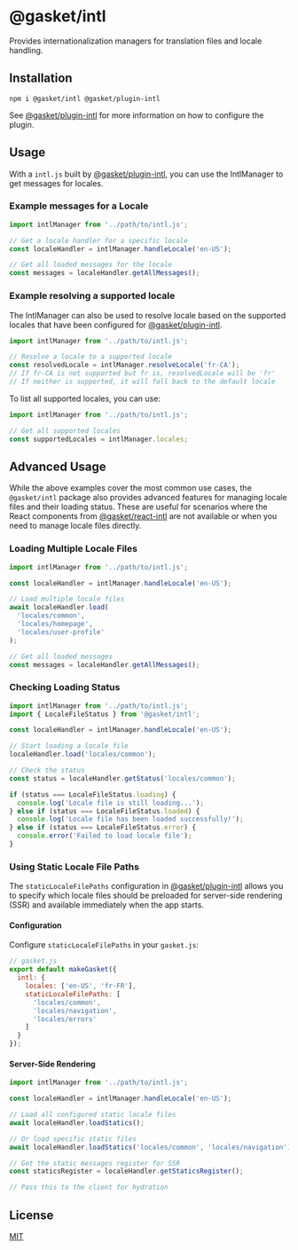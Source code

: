 # @gasket/intl

Provides internationalization managers for translation files and locale handling.

## Installation

```
npm i @gasket/intl @gasket/plugin-intl
```

See [@gasket/plugin-intl] for more information on how to configure the plugin.

## Usage

With a `intl.js` built by [@gasket/plugin-intl], you can use the IntlManager to
get messages for locales.

### Example messages for a Locale

```js
import intlManager from '../path/to/intl.js';

// Get a locale handler for a specific locale
const localeHandler = intlManager.handleLocale('en-US');

// Get all loaded messages for the locale
const messages = localeHandler.getAllMessages();
```

### Example resolving a supported locale

The IntlManager can also be used to resolve locale based on the supported locales that have been configured for
[@gasket/plugin-intl].

```js
import intlManager from '../path/to/intl.js';

// Resolve a locale to a supported locale
const resolvedLocale = intlManager.resolveLocale('fr-CA');
// If fr-CA is not supported but fr is, resolvedLocale will be 'fr'
// If neither is supported, it will fall back to the default locale
```

To list all supported locales, you can use:

```js
import intlManager from '../path/to/intl.js';

// Get all supported locales
const supportedLocales = intlManager.locales;
```

## Advanced Usage

While the above examples cover the most common use cases, the `@gasket/intl` package also provides advanced features for
managing locale files and their loading status. These are useful for scenarios where the React components from
[@gasket/react-intl] are not available or when you need to manage locale files directly.


### Loading Multiple Locale Files

```js
import intlManager from '../path/to/intl.js';

const localeHandler = intlManager.handleLocale('en-US');

// Load multiple locale files
await localeHandler.load(
  'locales/common',
  'locales/homepage',
  'locales/user-profile'
);

// Get all loaded messages
const messages = localeHandler.getAllMessages();
```

### Checking Loading Status

```js
import intlManager from '../path/to/intl.js';
import { LocaleFileStatus } from '@gasket/intl';

const localeHandler = intlManager.handleLocale('en-US');

// Start loading a locale file
localeHandler.load('locales/common');

// Check the status
const status = localeHandler.getStatus('locales/common');

if (status === LocaleFileStatus.loading) {
  console.log('Locale file is still loading...');
} else if (status === LocaleFileStatus.loaded) {
  console.log('Locale file has been loaded successfully!');
} else if (status === LocaleFileStatus.error) {
  console.error('Failed to load locale file');
}
```

### Using Static Locale File Paths

The `staticLocaleFilePaths` configuration in [@gasket/plugin-intl] allows you to specify which locale files should be
preloaded for server-side rendering (SSR) and available immediately when the app starts.

#### Configuration

Configure `staticLocaleFilePaths` in your `gasket.js`:

```js
// gasket.js
export default makeGasket({
  intl: {
    locales: ['en-US', 'fr-FR'],
    staticLocaleFilePaths: [
      'locales/common',
      'locales/navigation', 
      'locales/errors'
    ]
  }
});
```

#### Server-Side Rendering

```js
import intlManager from '../path/to/intl.js';

const localeHandler = intlManager.handleLocale('en-US');

// Load all configured static locale files
await localeHandler.loadStatics();

// Or load specific static files
await localeHandler.loadStatics('locales/common', 'locales/navigation');

// Get the static messages register for SSR
const staticsRegister = localeHandler.getStaticsRegister();

// Pass this to the client for hydration
```

## License

[MIT](./LICENSE.md)

<!-- LINKS -->

[@gasket/plugin-intl]: /packages/gasket-plugin-intl/README.md
[@gasket/react-intl]: /packages/gasket-react-intl/README.md
